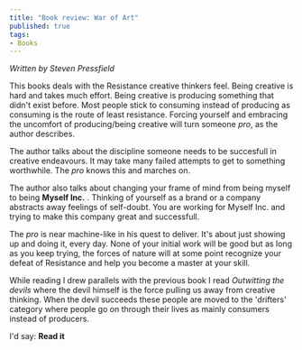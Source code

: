 ```yaml
---
title: "Book review: War of Art"
published: true
tags:
- Books
---
```


*Written by Steven Pressfield*

This books deals with the Resistance creative thinkers feel. Being creative is hard and takes much effort. Being creative is producing something that didn't exist before. Most people stick to consuming instead of producing as consuming is the route of least resistance. Forcing yourself and embracing the uncomfort of producing/being creative will turn someone *pro*, as the author describes.

The author talks about the discipline someone needs to be succesfull in creative endeavours. It may take many failed attempts to get to something worthwhile. The *pro* knows this and marches on.

The author also talks about changing your frame of mind from being myself to being **Myself Inc.** . Thinking of yourself as a brand or a company abstracts away feelings of self-doubt. You are working for Myself Inc. and trying to make this company great and successfull.

The *pro* is near machine-like in his quest to deliver. It's about just showing up and doing it, every day. None of your initial work will be good but as long as you keep trying, the forces of nature will at some point recognize your defeat of Resistance and help you become a master at your skill. 

While reading I drew parallels with the previous book I read *Outwitting the devils* where the devil himself is the force pulling us away from creative thinking. When the devil succeeds these people are moved to the 'drifters' category where people go on through their lives as mainly consumers instead of producers.

I'd say: **Read it**
